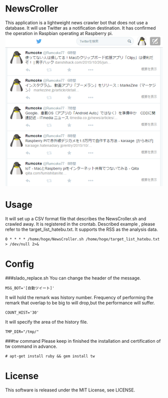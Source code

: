 # NewsCroller

This application is a lightweight news crawler bot that does not use a database.
It will use Twitter as a notification destination.
It has confirmed the operation in Raspbian operating at Raspberry pi.
![add separate image](./view.png "add separate image.")

# Usage
It will set up a CSV format file that describes the NewsCroller.sh and crawled away.
It is registered in the crontab.
Described example , please refer to the target_list_hatebu.txt.
It supports the RSS as the analysis data.
~~~
0 * * * * /home/hoge/NewsCroller.sh /home/hoge/target_list_hatebu.txt > /dev/null 2>&
~~~

# Config
###slado_replace.sh
You can change the header of the message.
~~~
MSG_BOT='[自動ツイート]'
~~~

It will hold the remark was history number.
Frequency of performing the remark that overlap to be big to will drop,but the performance will suffer.
~~~
COUNT_HIST='30'
~~~

It will specify the area of ​​the history file.
~~~
TMP_DIR="/tmp/"
~~~

###tw command
Please keep in finished the installation and certification of tw command in advance.
~~~
# apt-get install ruby && gem install tw
~~~

# License
This software is released under the MIT License, see LICENSE.
